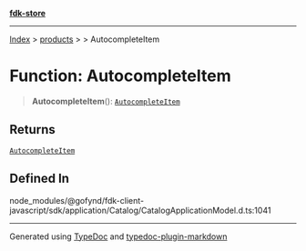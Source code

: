 [**fdk-store**](../../../README.md)
***

[Index](../../../API.md) > [products](../../README.md) > [<internal>](../README.md) > AutocompleteItem

# Function: AutocompleteItem

> **AutocompleteItem**(): [`AutocompleteItem`](../type-aliases/type-alias.AutocompleteItem.md)

## Returns

[`AutocompleteItem`](../type-aliases/type-alias.AutocompleteItem.md)

## Defined In

node\_modules/@gofynd/fdk-client-javascript/sdk/application/Catalog/CatalogApplicationModel.d.ts:1041

***
Generated using [TypeDoc](https://typedoc.org/) and [typedoc-plugin-markdown](https://www.npmjs.com/package/typedoc-plugin-markdown)
